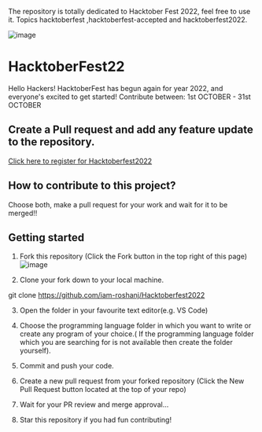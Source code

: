  The repository is totally dedicated to Hacktober Fest 2022, feel free to use it. Topics hacktoberfest ,hacktoberfest-accepted and hacktoberfest2022.

![image](https://user-images.githubusercontent.com/84196979/198001252-84a8aab2-9804-4a7a-9ae2-dd9d5a539f7b.png)



# HacktoberFest22

Hello Hackers! HacktoberFest has begun again for year 2022, and everyone's excited to get started! Contribute between:
1st OCTOBER - 31st OCTOBER

## Create a Pull request and add any feature update to the repository.

[Click here to register for Hacktoberfest2022](https://hacktoberfest.com/)

## How to contribute to this project?

Choose both, make a pull request for your work and wait for it to be merged!!

## Getting started

  1. Fork this repository (Click the Fork button in the top right of this page)
  ![image](https://user-images.githubusercontent.com/84196979/198005188-6a9b0443-c83f-42f7-8797-59de95f79c13.png)


  
 2. Clone your fork down to your local machine.
  
  git clone https://github.com/iam-roshanj/Hacktoberfest2022
  
 3. Open the folder in your favourite text editor(e.g. VS Code)
  
 4. Choose the programming language folder in which you want to write or create any program of your choice.( If the programming language folder which you are      searching for is not available then create the folder yourself).

  5. Commit and push your code.

  6. Create a new pull request from your forked repository (Click the New Pull Request button located at the top of your repo)

  7. Wait for your PR review and merge approval...

  8. Star this repository if you had fun contributing!

